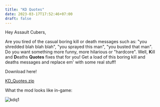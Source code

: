```yaml
---
title: "KD Quotes"
date: 2023-03-17T17:52:46+07:00
draft: false
---
```


Hey Assault Cubers,

Are you tired of the casual boring kill or death messages such as: "you shredded blah blah blah", "you sprayed this man", "you busted that man". Do you want something more funny, more hilarious or "hardcore". Well, **K**ill and **D**eaths **Quotes** fixes that for you! Get a load of this boring kill and deaths messages and replace em' with some real stuff!

Download here!

[KD_Quotes.zip](/bin/KD_Quotes.zip)

What the mod looks like in-game:

![kdq1](/i/kdq1.png)